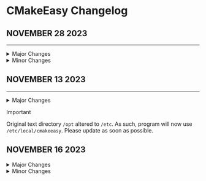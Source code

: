 # CMakeEasy Changelog

## NOVEMBER 28 2023
-------------------

<details>
<summary>Major Changes</summary>
- Flag setting improved
- Run script given better directory handling
- Code syntax and readability improved
</details>

<details>
<summary>Minor Changes</summary>
- Improved comments on Globals
</details>

## NOVEMBER 13 2023
----------------

<details>

<summary>Major Changes</summary>

- Official changelog created
- Program version updated to 1.1
- cmakeeasy txt file directory changed from `/opt/local` to `/etc/local`
- Updated `install.sh` script to remove old text data.

</details>

> [!IMPORTANT]
> Original text directory `/opt` altered to `/etc`. As such, program will now use `/etc/local/cmakeeasy`. Please update as soon as possible.

## NOVEMBER 16 2023

<details>
<summary>Major Changes</summary>
- `build.sh` and `install.sh` check for CMake beforehand
</details>

<details>
<summary>Minor Changes</summary>

- Minor improvements to script error-checking
- Redefined "OS_WINDOWS" to "OS_WIN" for shortening
- Changed program headers to reflect more current C++ standards
- Version update to `1.1.1`

</details>